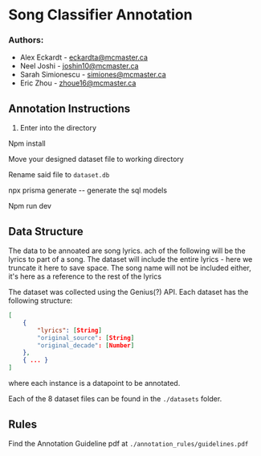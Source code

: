 # Song Classifier Annotation

### Authors: 
- Alex Eckardt -
eckardta@mcmaster.ca
- Neel Joshi -
joshin10@mcmaster.ca
- Sarah Simionescu -
simiones@mcmaster.ca
- Eric Zhou -
zhoue16@mcmaster.ca

## Annotation Instructions

1. Enter into the directory

Npm install


Move your designed dataset file to working directory

Rename said file to `dataset.db`

npx prisma generate -- generate the sql models


Npm run dev




## Data Structure

The data to be annoated are song lyrics. ach of the following will be the lyrics to part of a song. The dataset will include the entire lyrics - here we truncate it here to save space. The song name will not be included either, it's here as a reference to the rest of the lyrics

The dataset was collected using the Genius(?) API. Each dataset has the following structure:

```json
[
    {
        "lyrics": [String]
        "original_source": [String]
        "original_decade": [Number]
    },
    { ... }
]
```
where each instance is a datapoint to be annotated.

Each of the 8 dataset files can be found in the `./datasets` folder.

## Rules
Find the Annotation Guideline pdf at `./annotation_rules/guidelines.pdf`